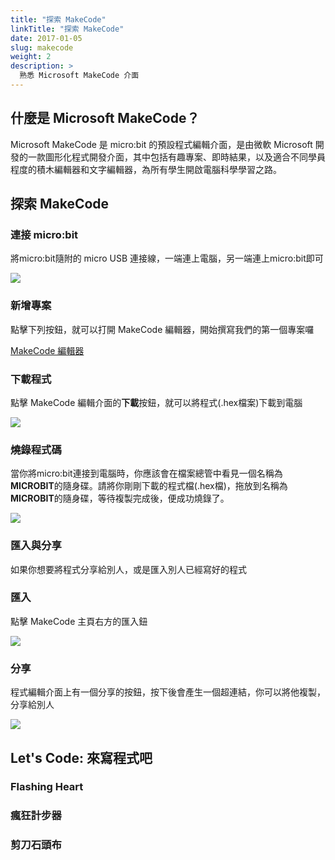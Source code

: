 ```yaml
---
title: "探索 MakeCode"
linkTitle: "探索 MakeCode"
date: 2017-01-05
slug: makecode
weight: 2
description: >
  熟悉 Microsoft MakeCode 介面
---
```


## 什麼是 Microsoft MakeCode？

Microsoft MakeCode 是 micro:bit 的預設程式編輯介面，是由微軟 Microsoft 開發的一款圖形化程式開發介面，其中包括有趣專案、即時結果，以及適合不同學員程度的積木編輯器和文字編輯器，為所有學生開啟電腦科學學習之路。

## 探索 MakeCode

### 連接 micro:bit

將micro:bit隨附的 micro USB 連接線，一端連上電腦，另一端連上micro:bit即可

![](https://i.imgur.com/QWuxJRs.gif)

### 新增專案

點擊下列按鈕，就可以打開 MakeCode 編輯器，開始撰寫我們的第一個專案囉

<a class="btn btn-outline-primary" href="https://makecode.microbit.org/#" target="_blank">MakeCode 編輯器</a>

### 下載程式

點擊 MakeCode 編輯介面的**下載**按鈕，就可以將程式(.hex檔案)下載到電腦

![](https://i.imgur.com/hkBZesd.png)

### 燒錄程式碼

當你將micro:bit連接到電腦時，你應該會在檔案總管中看見一個名稱為**MICROBIT**的隨身碟。請將你剛剛下載的程式檔(.hex檔)，拖放到名稱為**MICROBIT**的隨身碟，等待複製完成後，便成功燒錄了。

![](https://i.imgur.com/cm6cK27.gif)


### 匯入與分享

如果你想要將程式分享給別人，或是匯入別人已經寫好的程式

### 匯入

點擊 MakeCode 主頁右方的匯入鈕

![](https://i.imgur.com/6GJmaqv.jpg)

### 分享

程式編輯介面上有一個分享的按鈕，按下後會產生一個超連結，你可以將他複製，分享給別人

![](https://i.imgur.com/z3KLSgz.gif)

## Let's Code: 來寫程式吧

### Flashing Heart

### 瘋狂計步器

### 剪刀石頭布